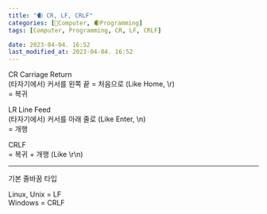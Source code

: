 ```yaml
---
title: "🌒 CR, LF, CRLF"
categories: [💫Computer, 🌒Programming]
tags: [Computer, Programming, CR, LF, CRLF]

date: 2023-04-04. 16:52
last_modified_at: 2023-04-04. 16:52
---
```



CR Carriage Return  
(타자기에서) 커서를 왼쪽 끝 = 처음으로 (Like Home, \r)  
= 복귀  

LR Line Feed  
(타자기에서) 커서를 아래 줄로 (Like Enter, \n)  
= 개행  

CRLF  
= 복귀 + 개행 (Like \r\n)  

---

기본 줄바꿈 타입  

Linux, Unix = LF  
Windows = CRLF  
